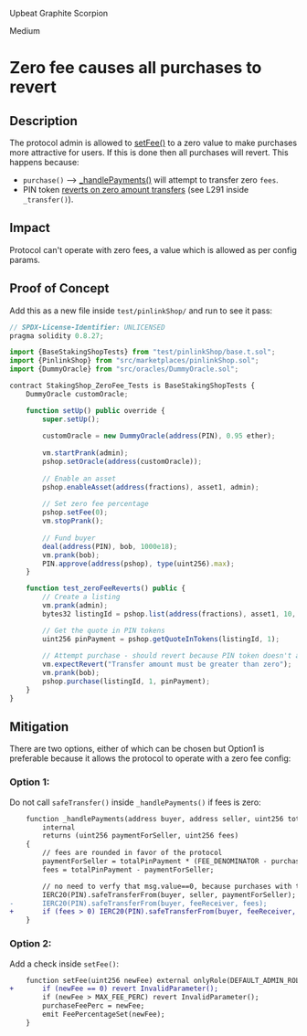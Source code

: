 Upbeat Graphite Scorpion

Medium

# Zero fee causes all purchases to revert

## Description
The protocol admin is allowed to [setFee()](https://github.com/sherlock-audit/2025-03-pinlink-rwa-tokenized-depin-marketplace/blob/main/marketplace-contracts/src/marketplaces/pinlinkShop.sol#L174) to a zero value to make purchases more attractive for users. If this is done then all purchases will revert. This happens because:
- `purchase()` --> [_handlePayments()](https://github.com/sherlock-audit/2025-03-pinlink-rwa-tokenized-depin-marketplace/blob/main/marketplace-contracts/src/marketplaces/pinlinkShop.sol#L534-L545) will attempt to transfer zero `fees`.
- PIN token [reverts on zero amount transfers](https://etherscan.io/address/0x2e44f3f609ff5aA4819B323FD74690f07C3607c4#code) (see L291 inside `_transfer()`).

## Impact
Protocol can't operate with zero fees, a value which is allowed as per config params.

## Proof of Concept
Add this as a new file inside `test/pinlinkShop/` and run to see it pass:
```js
// SPDX-License-Identifier: UNLICENSED
pragma solidity 0.8.27;

import {BaseStakingShopTests} from "test/pinlinkShop/base.t.sol";
import {PinlinkShop} from "src/marketplaces/pinlinkShop.sol";
import {DummyOracle} from "src/oracles/DummyOracle.sol";

contract StakingShop_ZeroFee_Tests is BaseStakingShopTests {
    DummyOracle customOracle;

    function setUp() public override {
        super.setUp();
        
        customOracle = new DummyOracle(address(PIN), 0.95 ether); 
        
        vm.startPrank(admin);
        pshop.setOracle(address(customOracle));
        
        // Enable an asset
        pshop.enableAsset(address(fractions), asset1, admin);
        
        // Set zero fee percentage
        pshop.setFee(0); 
        vm.stopPrank();
        
        // Fund buyer
        deal(address(PIN), bob, 1000e18);
        vm.prank(bob);
        PIN.approve(address(pshop), type(uint256).max);
    }

    function test_zeroFeeReverts() public {
        // Create a listing 
        vm.prank(admin);
        bytes32 listingId = pshop.list(address(fractions), asset1, 10, 1e12, block.timestamp + 5 days);

        // Get the quote in PIN tokens
        uint256 pinPayment = pshop.getQuoteInTokens(listingId, 1);
        
        // Attempt purchase - should revert because PIN token doesn't allow zero transfers, and fee is zero currently
        vm.expectRevert("Transfer amount must be greater than zero");
        vm.prank(bob);
        pshop.purchase(listingId, 1, pinPayment);
    }
}
```

## Mitigation 
There are two options, either of which can be chosen but Option1 is preferable because it allows the protocol to operate with a zero fee config:

### Option 1:
Do not call `safeTransfer()` inside `_handlePayments()` if fees is zero:
```diff
    function _handlePayments(address buyer, address seller, uint256 totalPinPayment)
        internal
        returns (uint256 paymentForSeller, uint256 fees)
    {
        // fees are rounded in favor of the protocol
        paymentForSeller = totalPinPayment * (FEE_DENOMINATOR - purchaseFeePerc) / FEE_DENOMINATOR;
        fees = totalPinPayment - paymentForSeller;

        // no need to verfy that msg.value==0, because purchases with tokens are done with purchaseWithToken() which is non-payable
        IERC20(PIN).safeTransferFrom(buyer, seller, paymentForSeller);
-       IERC20(PIN).safeTransferFrom(buyer, feeReceiver, fees);
+       if (fees > 0) IERC20(PIN).safeTransferFrom(buyer, feeReceiver, fees);
    }
```

### Option 2:
Add a check inside `setFee()`:
```diff
    function setFee(uint256 newFee) external onlyRole(DEFAULT_ADMIN_ROLE) {
+       if (newFee == 0) revert InvalidParameter();
        if (newFee > MAX_FEE_PERC) revert InvalidParameter();
        purchaseFeePerc = newFee;
        emit FeePercentageSet(newFee);
    }
```